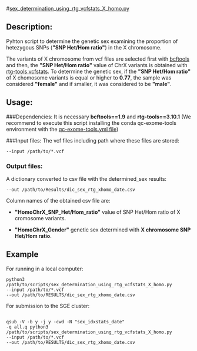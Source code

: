 #[sex\_determination\_using\_rtg\_vcfstats\_X\_homo.py](https://github.com/BU-ISCIII/qc_exome_tools/blob/develop/scripts/sex_determination_using_rtg_vcfstats_X_homo.py)

## Description:
Pyhton script to determine the genetic sex examining the proportion of hetezygous SNPs (**"SNP Het/Hom ratio"**) in the X chromosome. 

The variants of X chromosome from vcf files are selected first with [bcftools](http://samtools.github.io/bcftools/bcftools.html#view) and then, the **"SNP Het/Hom ratio"** value of ChrX variants is obtained with [rtg-tools vcfstats](https://cdn.rawgit.com/RealTimeGenomics/rtg-tools/master/installer/resources/tools/RTGOperationsManual/rtg_command_reference.html#vcfstats).
To determine the genetic sex, if the **"SNP Het/Hom ratio"** of X chomosome variants is equal or higher to **0.77**, the sample was considered **"female"** and if smaller, it was considered to be **"male"**.


## Usage:

###Dependencies:
It is necessary **bcftools==1.9** and **rtg-tools==3.10.1** (We recommend to execute this script installing the conda qc-exome-tools environment with the [qc-exome-tools.yml file](https://github.com/BU-ISCIII/qc_exome_tools/blob/develop/qc_exome_tools.yml))  



###Input files:
The vcf files including path where these files are stored:

``` 
--input /path/to/*.vcf

```
 
  
### Output files:

A dictionary converted to csv file with the determined_sex results:

```
--out /path/to/Results/dic_sex_rtg_xhomo_date.csv
``` 

Column names of the obtained csv file are:

- **"HomoChrX\_SNP\_Het/Hom\_ratio"** value of SNP Het/Hom ratio of X cromosome variants.

- **"HomoChrX\_Gender"** genetic sex determined with **X chromosome SNP Het/Hom ratio**.



## Example

For running in a local computer:

```
python3 /path/to/scripts/sex_determination_using_rtg_vcfstats_X_homo.py
--input /path/to/*.vcf
--out /path/to/RESULTS/dic_sex_rtg_xhomo_date.csv

```
 
For submission to the SGE cluster:

```

qsub -V -b y -j y -cwd -N "sex_idxstats_date" 
-q all.q python3 /path/to/scripts/sex_determination_using_rtg_vcfstats_X_homo.py
--input /path/to/*.vcf
--out /path/to/RESULTS/dic_sex_rtg_xhomo_date.csv

```
   